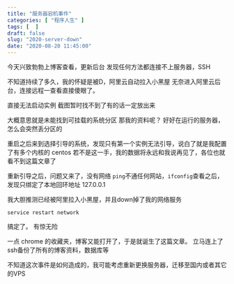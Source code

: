 ```yaml
---
title: "服务器宕机事件"
categories: [ "程序人生" ]
tags: [  ]
draft: false
slug: "2020-server-down"
date: "2020-08-20 11:45:00"
---
```


今天兴致勃勃上博客查看，更新后台
发现任何方法都连接不上服务器，SSH

不知道持续了多久，我的怀疑是被D，阿里云自动拉入小黑屋
无奈进入阿里云后台，连接远程一查看直接傻眼了。

直接无法启动实例
截图暂时找不到了有的话一定放出来

大概意思就是未能找到可挂载的系统分区
那我的资料呢？
好好在运行的服务器，怎么会突然丢分区的

重启之后来到选择引导的系统，发现只有第一个实例无法引导，说白了就是我配置了有多个内核的 centos
若不是这一手，我的数据将永远和我说再见了，各位也就看不到这篇文章了

重新引导之后，问题又来了，没有网络
`ping`不通任何网站，`ifconfig`查看之后，发现只绑定了本地回环地址 127.0.0.1

我大胆推测已经被阿里拉入小黑屋，并且down掉了我的网络服务

`service restart network`

搞定了。
有惊无险

一点 chrome 的收藏夹，博客又能打开了，于是就诞生了这篇文章。
立马连上了 ssh备份了所有的博客资料，数据库等

不知道这次事件是如何造成的，我可能考虑重新更换服务器，迁移至国内或者其它的VPS